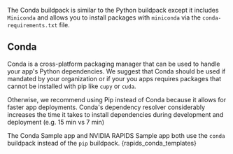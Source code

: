 The Conda buildpack is similar to the Python buildpack except it includes `Miniconda` 
and allows you to install packages with `miniconda` via the `conda-requirements.txt` file.

## Conda

Conda is a cross-platform packaging manager that can be used to handle your app's 
Python dependencies. We suggest that Conda should be used if mandated by your organization or if your you apps requires packages that cannot be installed with pip like `cupy` or `cuda`.  

Otherwise, we recommend using Pip instead of Conda because it allows for faster app deployments. Conda's dependency resolver considerably increases the time it takes to install dependencies during development and deployment (e.g. 15 min vs 7 min)

The Conda Sample app and NVIDIA RAPIDS Sample app both use the `conda` buildpack instead of the `pip` buildpack. {rapids_conda_templates}

